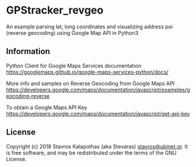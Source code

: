 # GPStracker_revgeo

An example parsing lat, long coordinates and visualizing address poi (reverse geocoding) using Google Map API in Python3

## Information

Python Client for Google Maps Services documentation <https://googlemaps.github.io/google-maps-services-python/docs/>

More info and samples on Reverse Geocoding from Google Maps API <https://developers.google.com/maps/documentation/javascript/examples/geocoding-reverse>

To obtain a Google Maps API Key <https://developers.google.com/maps/documentation/javascript/get-api-key>

## License

Copyright (c) 2018 Stavros Kalapothas (aka Stevaras) <stavros@ubinet.gr>.
It is free software, and may be redistributed under the terms of the GNU License.
